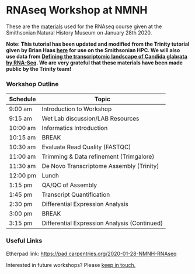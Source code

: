 # RNAseq Workshop at NMNH

These are the [materials](https://github.com/SmithsonianWorkshops/2020-01-28-NMNH-RNAseq/tree/master/Materials) used for the RNAseq course given at the Smithsonian Natural History Museum on January 28th 2020. 

**Note: This tutorial has been updated and modified from the Trinity tutorial given by Brian Haas [here](https://github.com/trinityrnaseq/KrumlovTrinityWorkshopJan2016/wiki/Home/e67c7a4ae4fe005866a56371ea29f15c79e8ccfb) for use on the Smithsonian HPC. We will also use data from [Defining the transcriptomic landscape of Candida glabrata by RNA-Seq](http://www.ncbi.nlm.nih.gov/pubmed/?term=25586221). We are very grateful that these materials have been made public by the Trinity team!**

### Workshop Outline

| Schedule  | Topic  |
|---|---|
|9:00 am |Introduction to Workshop   |
|9:15 am |Wet Lab discussion/LAB Resources  |
|10:00 am|Informatics Introduction   |
|10:15 am|BREAK  |
|10:30 am|Evaluate Read Quality (FASTQC)  |
|11:00 am|Trimming & Data refinement (Trimgalore)  |
|11:30 am|De Novo Transcriptome Assembly (Trinity)  |
|12:00 pm|Lunch  |
|1:15 pm |QA/QC of Assembly  |
|1:45 pm |Transcript Quantification  |
|2:30 pm |Differential Expression Analysis  |
|3:00 pm |BREAK  |
|3:15 pm |Differential Expression Analysis (Continued)  |

### Useful Links

Etherpad link: https://pad.carpentries.org/2020-01-28-NMNH-RNAseq

Interested in future workshops? Please [keep in touch.](keeping_in_touch.md)


